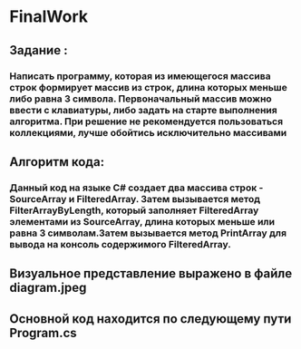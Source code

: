 # FinalWork 
## Задание : 
### Написать программу, которая из имеющегося массива строк формирует массив из строк, длина которых меньше либо равна 3 символа. Первоначальный массив можно ввести с клавиатуры, либо задать на старте выполнения алгоритма. При решение не рекомендуется пользоваться коллекциями, лучше обойтись исключительно массивами 
## Алгоритм кода: 
### Данный код на языке C# создает два массива строк - SourceArray и FilteredArray. Затем вызывается метод FilterArrayByLength, который заполняет FilteredArray элементами из SourceArray, длина которых меньше или равна 3 символам.Затем вызывается метод PrintArray для вывода на консоль содержимого FilteredArray.

## Визуальное представление выражено в файле  diagram.jpeg
## Основной код находится по следующему пути Program.cs
